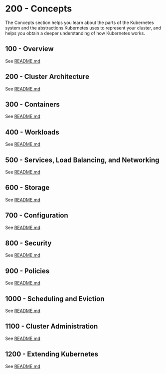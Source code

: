 # 200 - Concepts

The Concepts section helps you learn about the parts of the Kubernetes system and the abstractions Kubernetes uses to represent your cluster, and helps you obtain a deeper understanding of how Kubernetes works.

## 100 - Overview
See [README.md](./100/README.md)

## 200 - Cluster Architecture
See [README.md](./200/README.md)

## 300 - Containers
See [README.md](./300/README.md)

## 400 - Workloads
See [README.md](./400/README.md)

## 500 - Services, Load Balancing, and Networking
See [README.md](./500/README.md)

## 600 - Storage
See [README.md](./600/README.md)

## 700 - Configuration
See [README.md](./700/README.md)

## 800  - Security
See [README.md](./800/README.md)

## 900 - Policies
See [README.md](./900/README.md)

## 1000  - Scheduling and Eviction
See [README.md](./1000/README.md)

## 1100 - Cluster Administration
See [README.md](./1100/README.md)

## 1200 - Extending Kubernetes
See [README.md](./1200/README.md)
